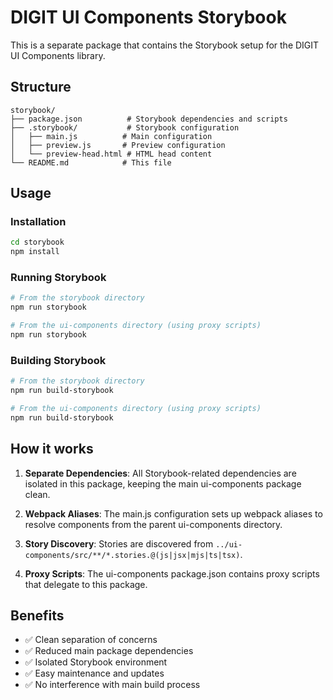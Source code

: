 # DIGIT UI Components Storybook

This is a separate package that contains the Storybook setup for the DIGIT UI Components library.

## Structure

```
storybook/
├── package.json          # Storybook dependencies and scripts
├── .storybook/           # Storybook configuration
│   ├── main.js          # Main configuration
│   ├── preview.js       # Preview configuration
│   └── preview-head.html # HTML head content
└── README.md            # This file
```

## Usage

### Installation

```bash
cd storybook
npm install
```

### Running Storybook

```bash
# From the storybook directory
npm run storybook

# From the ui-components directory (using proxy scripts)
npm run storybook
```

### Building Storybook

```bash
# From the storybook directory
npm run build-storybook

# From the ui-components directory (using proxy scripts)
npm run build-storybook
```

## How it works

1. **Separate Dependencies**: All Storybook-related dependencies are isolated in this package, keeping the main ui-components package clean.

2. **Webpack Aliases**: The main.js configuration sets up webpack aliases to resolve components from the parent ui-components directory.

3. **Story Discovery**: Stories are discovered from `../ui-components/src/**/*.stories.@(js|jsx|mjs|ts|tsx)`.

4. **Proxy Scripts**: The ui-components package.json contains proxy scripts that delegate to this package.

## Benefits

- ✅ Clean separation of concerns
- ✅ Reduced main package dependencies
- ✅ Isolated Storybook environment
- ✅ Easy maintenance and updates
- ✅ No interference with main build process
